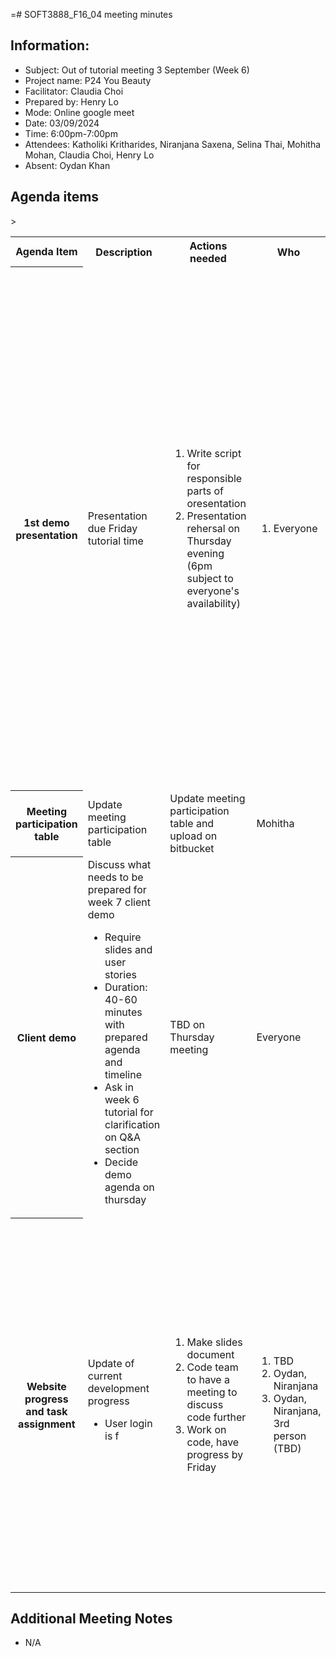=# SOFT3888_F16_04 meeting minutes

## Information:
- Subject: Out of tutorial meeting 3 September (Week 6)
- Project name: P24 You Beauty
- Facilitator: Claudia Choi
- Prepared by: Henry Lo
- Mode: Online google meet
- Date: 03/09/2024
- Time: 6:00pm-7:00pm
- Attendees: Katholiki Kritharides, Niranjana Saxena,  Selina Thai, Mohitha Mohan, Claudia Choi, Henry Lo
- Absent: Oydan Khan

## Agenda items

<table>

<tr>
    <th> Agenda Item </th>
    <th> Description </th>
    <th> Actions needed</th>
    <th> Who </th>>
    <th> Notes/Decisions </th>
</tr>

<tr>
    <th> 1st demo presentation</th>
    <td> Presentation due Friday tutorial time 
    </td>
    <td><ol>
        <li>Write script for responsible parts of oresentation</li>
        <li>Presentation rehersal on Thursday evening (6pm subject to everyone's availability)
        </li>
    </ol>
    </td>
    <td><ol>
        <li>Everyone</li>
    </ol>
    </td>
    <td><ul>
        <li>Mohitha to talk about overview and stakeholder (1m)</li>
        <li>Henry to talk about requirements (1m)</li>
        <li>Kathy to talk about testing plan (1m)</li>
        <li>Oydan to talk about implemented user stories (3m)</li>
        <li>(?) to talk about plan for other stories (30s)        </li>
        <li>(?) to talk about system architecture (1m)        </li>
        <li>(?) to talk about system architecture (1m)        </li>
        <li>(?) to talk about potential risks (30s)        </li>
        <li>(?) to talk about group process (1m)        </li>
        <li>(?) to talk about Discipline (30s)        </li>
    </ul></td>
</tr>

<tr>
    <th> Meeting participation table </th>
    <td> Update meeting participation table</td>
    <td> Update meeting participation table and upload on bitbucket</td>
    <td> Mohitha
    </td>
    <td>Finish by next week</td>
</tr>

<tr>
    <th> Client demo </th>
    <td> Discuss what needs to be prepared for week 7 client demo
        <ul>
        <li>Require slides and user stories</li>
        <li>Duration: 40-60 minutes with prepared agenda and timeline</li>
        <li>Ask in week 6 tutorial for clarification on Q&A section</li>
        <li>Decide demo agenda on thursday</li>
        </ul>
    </td>
    <td>TBD on Thursday meeting</td>
    <td>Everyone   </td>
    <td>
    </td>
</tr>

<tr>
    <th> Website progress and task assignment </th>
    <td> Update of current development progress
        <ul>
        <li>User login is f
        </ul>
    </td>
    <td><ol>
        <li>Make slides document</li>
        <li>Code team to have a meeting to discuss code further</li>
        <li>Work on code, have progress by Friday</li>
    </ol>
    </td>
    <td><ol>
        <li>TBD</li>
        <li>Oydan, Niranjana</li>
        <li>Oydan, Niranjana, 3rd person (TBD)</li>
    </ol>
    </td>
    <td><ul>
        <li>Slides AND demo due to be submitted Monday 2nd September</li>
        <li>In-class presentation and demo on Friday 6th September</li>
        <li>Slides should be summary of report</li>
        <li>Oydan has done some html already (login, but not connected to database). Don’t need to do database stuff for the login page (Django admin does storage for you)</li>
    </ul>
    </td>
</tr>



</table>

## Additional Meeting Notes
- N/A